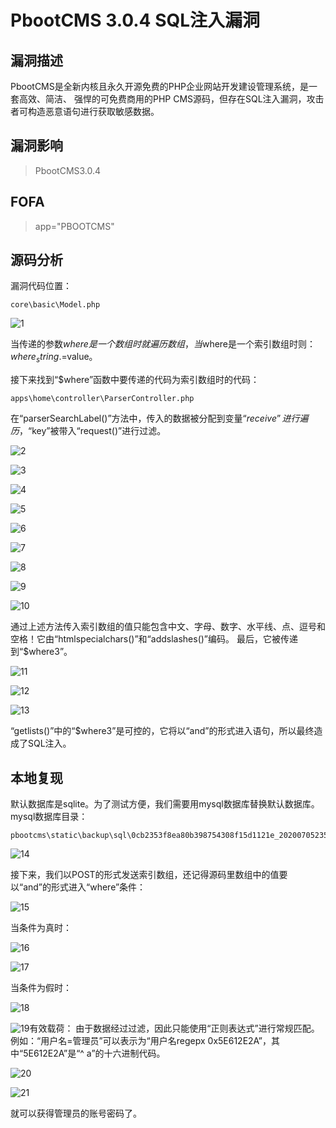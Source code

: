 # PbootCMS 3.0.4 SQL注入漏洞

## 漏洞描述

PbootCMS是全新内核且永久开源免费的PHP企业网站开发建设管理系统，是一套高效、简洁、 强悍的可免费商用的PHP CMS源码，但存在SQL注入漏洞，攻击者可构造恶意语句进行获取敏感数据。

## 漏洞影响

> PbootCMS3.0.4

## FOFA

> app="PBOOTCMS"

## 源码分析

漏洞代码位置：

```
core\basic\Model.php
```

![1](resource/PbootCMS/1.png)

当传递的参数$where是一个数组时就遍历数组，当$where是一个索引数组时则：$where_string.=$value。

接下来找到“$where”函数中要传递的代码为索引数组时的代码：

```
apps\home\controller\ParserController.php
```

在“parserSearchLabel()”方法中，传入的数据被分配到变量“$receive”进行遍历，“$key”被带入“request()”进行过滤。

![2](resource/PbootCMS/2.png)

![3](resource/PbootCMS/3.png)

![4](resource/PbootCMS/4.png)

![5](resource/PbootCMS/5.png)

![6](resource/PbootCMS/6.png)

![7](resource/PbootCMS/7.png)

![8](resource/PbootCMS/8.png)

![9](resource/PbootCMS/9.png)

![10](resource/PbootCMS/10.png)

通过上述方法传入索引数组的值只能包含中文、字母、数字、水平线、点、逗号和空格！它由“htmlspecialchars()”和“addslashes()”编码。
最后，它被传递到“$where3”。

![11](resource/PbootCMS/11.png)

![12](resource/PbootCMS/12.png)

![13](resource/PbootCMS/13.png)

“getlists()”中的“$where3”是可控的，它将以“and”的形式进入语句，所以最终造成了SQL注入。

## 本地复现

默认数据库是sqlite。为了测试方便，我们需要用mysql数据库替换默认数据库。
mysql数据库目录：

```
pbootcms\static\backup\sql\0cb2353f8ea80b398754308f15d1121e_20200705235534_pbootcms.sql
```

![14](resource/PbootCMS/14.png)

接下来，我们以POST的形式发送索引数组，还记得源码里数组中的值要以“and”的形式进入“where”条件：

![15](resource/PbootCMS/15.png)

当条件为真时：

![16](resource/PbootCMS/16.png)

![17](resource/PbootCMS/17.png)

当条件为假时：

![18](resource/PbootCMS/18.png)



![19](resource/PbootCMS/19.png)有效载荷：
由于数据经过过滤，因此只能使用“正则表达式”进行常规匹配。
例如：“用户名=管理员”可以表示为“用户名regepx 0x5E612E2A”，其中“5E612E2A”是“^ a”的十六进制代码。

![20](resource/PbootCMS/20.png)

![21](resource/PbootCMS/21.png)

就可以获得管理员的账号密码了。